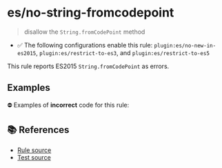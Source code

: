 # es/no-string-fromcodepoint
> disallow the `String.fromCodePoint` method

- ✅ The following configurations enable this rule: `plugin:es/no-new-in-es2015`, `plugin:es/restrict-to-es3`, and `plugin:es/restrict-to-es5`

This rule reports ES2015 `String.fromCodePoint` as errors.

## Examples

⛔ Examples of **incorrect** code for this rule:

<eslint-playground type="bad" code="/*eslint es/no-string-fromcodepoint: error */
const thumbUp = String.fromCodePoint(0x1F44D)
" />

## 📚 References

- [Rule source](https://github.com/mysticatea/eslint-plugin-es/blob/v3.0.1/lib/rules/no-string-fromcodepoint.js)
- [Test source](https://github.com/mysticatea/eslint-plugin-es/blob/v3.0.1/tests/lib/rules/no-string-fromcodepoint.js)

